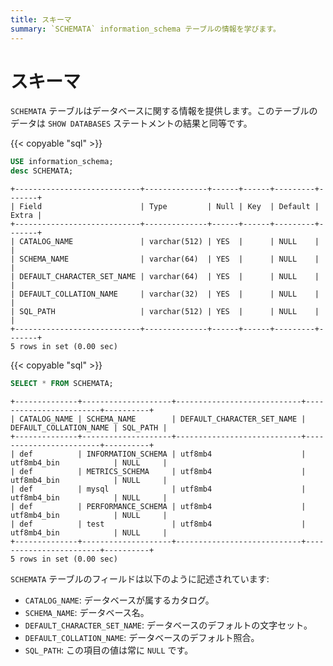 ```yaml
---
title: スキーマ
summary: `SCHEMATA` information_schema テーブルの情報を学びます。
---
```


# スキーマ

`SCHEMATA` テーブルはデータベースに関する情報を提供します。このテーブルのデータは `SHOW DATABASES` ステートメントの結果と同等です。

{{< copyable "sql" >}}

```sql
USE information_schema;
desc SCHEMATA;
```

```
+----------------------------+--------------+------+------+---------+-------+
| Field                      | Type         | Null | Key  | Default | Extra |
+----------------------------+--------------+------+------+---------+-------+
| CATALOG_NAME               | varchar(512) | YES  |      | NULL    |       |
| SCHEMA_NAME                | varchar(64)  | YES  |      | NULL    |       |
| DEFAULT_CHARACTER_SET_NAME | varchar(64)  | YES  |      | NULL    |       |
| DEFAULT_COLLATION_NAME     | varchar(32)  | YES  |      | NULL    |       |
| SQL_PATH                   | varchar(512) | YES  |      | NULL    |       |
+----------------------------+--------------+------+------+---------+-------+
5 rows in set (0.00 sec)
```

{{< copyable "sql" >}}

```sql
SELECT * FROM SCHEMATA;
```

```
+--------------+--------------------+----------------------------+------------------------+----------+
| CATALOG_NAME | SCHEMA_NAME        | DEFAULT_CHARACTER_SET_NAME | DEFAULT_COLLATION_NAME | SQL_PATH |
+--------------+--------------------+----------------------------+------------------------+----------+
| def          | INFORMATION_SCHEMA | utf8mb4                    | utf8mb4_bin            | NULL     |
| def          | METRICS_SCHEMA     | utf8mb4                    | utf8mb4_bin            | NULL     |
| def          | mysql              | utf8mb4                    | utf8mb4_bin            | NULL     |
| def          | PERFORMANCE_SCHEMA | utf8mb4                    | utf8mb4_bin            | NULL     |
| def          | test               | utf8mb4                    | utf8mb4_bin            | NULL     |
+--------------+--------------------+----------------------------+------------------------+----------+
5 rows in set (0.00 sec)
```

`SCHEMATA` テーブルのフィールドは以下のように記述されています:

* `CATALOG_NAME`: データベースが属するカタログ。
* `SCHEMA_NAME`: データベース名。
* `DEFAULT_CHARACTER_SET_NAME`: データベースのデフォルトの文字セット。
* `DEFAULT_COLLATION_NAME`: データベースのデフォルト照合。
* `SQL_PATH`: この項目の値は常に `NULL` です。
